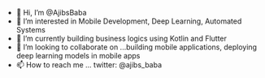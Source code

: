 - 👋 Hi, I’m @AjibsBaba
- 👀 I’m interested in Mobile Development, Deep Learning, Automated Systems
- 🌱 I’m currently building business logics using Kotlin and Flutter
- 💞️ I’m looking to collaborate on ...building mobile applications, deploying deep learning models in mobile apps
- 📫 How to reach me ... twitter: @ajibs_baba
